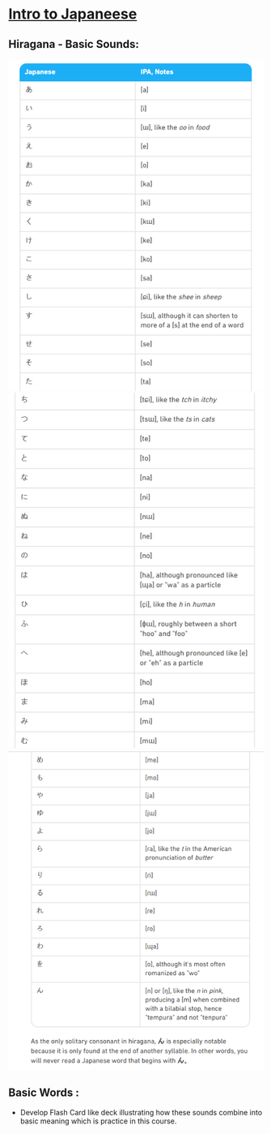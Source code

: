 # [Intro to Japaneese](https://github.com/EO4wellness/T-I-L/blob/main/polyglot/japon%C3%A9s/intro.md)

## Hiragana - Basic Sounds: 
![Hiragana Part 1](https://github.com/EO4wellness/T-I-L/blob/main/polyglot/images/Hiragana-1.png)
![Hiragana Part 2](https://github.com/EO4wellness/T-I-L/blob/main/polyglot/images/Hiragana-2.png)
![Hiragana Part 3](https://github.com/EO4wellness/T-I-L/blob/main/polyglot/images/Hiragana-3.png)

## Basic Words : 
* Develop Flash Card like deck illustrating how these sounds combine into basic meaning which is practice in this course. 
